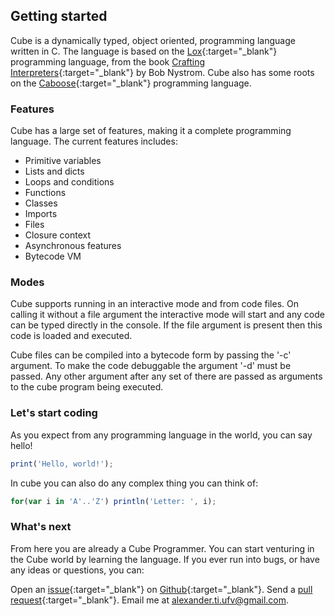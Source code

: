 ## Getting started

Cube is a dynamically typed, object oriented, programming language written in C. The language is based on the [Lox](http://craftinginterpreters.com/the-lox-language.html){:target="_blank"} programming language, from the book [Crafting Interpreters](http://craftinginterpreters.com){:target="_blank"} by Bob Nystrom. Cube also has some roots on the [Caboose](https://docs.caboose.ga){:target="_blank"} programming language.

### Features

Cube has a large set of features, making it a complete programming language. The current features includes:

* Primitive variables
* Lists and dicts
* Loops and conditions
* Functions
* Classes
* Imports
* Files
* Closure context
* Asynchronous features
* Bytecode VM

### Modes

Cube supports running in an interactive mode and from code files. On calling it without a file argument the interactive mode will start and any code can be typed directly in the console. If the file argument is present then this code is loaded and executed. 

Cube files can be compiled into a bytecode form by passing the '-c' argument. To make the code debuggable the argument '-d' must be passed. Any other argument after any set of there are passed as arguments to the cube program being executed.

### Let's start coding

As you expect from any programming language in the world, you can say hello!

```javascript
print('Hello, world!');
```

In cube you can also do any complex thing you can think of:

```javascript
for(var i in 'A'..'Z') println('Letter: ', i);
```

### What's next

From here you are already a Cube Programmer. You can start venturing in the Cube world by learning the language. If you ever run into bugs, or have any ideas or questions, you can:

Open an [issue](https://github.com/AlexanderSilvaB/cube/issues){:target="_blank"} on [Github](https://github.com/AlexanderSilvaB/cube){:target="_blank"}.
Send a [pull request](https://github.com/AlexanderSilvaB/cube/pulls){:target="_blank"}.
Email me at [alexander.ti.ufv@gmail.com](mailto:alexander.ti.ufv@gmail.com?subject=[Github]%20Cube).